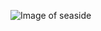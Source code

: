 ![Image of seaside](https://user-images.githubusercontent.com/99032336/153742428-be0ac9b6-f571-45d3-a194-397ffaabcd9e.jpg)
